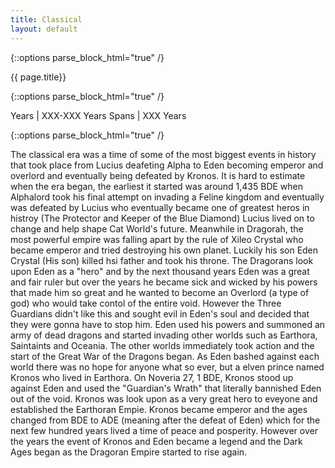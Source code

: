 ```yaml
---
title: Classical 
layout: default
---
```


{::options parse_block_html="true" /}

<div class="row">
<div class="col-md-3">
<div class="panel panel-default no-padding">
<div class="panel-heading">
{{ page.title}}
</div>
<div class="panel-body">
</div>
<div class="panel-body">
  
{::options parse_block_html="true" /}

Years | XXX-XXX Years
Spans | XXX Years

</div>
</div>
</div>
<div class="col-md-9">
  
{::options parse_block_html="true" /}

The classical era was a time of some of the most biggest events in history that took place from Lucius deafeting Alpha to Eden becoming emperor and overlord and eventually being defeated by Kronos. It is hard to estimate when the era began, the earliest it started was around 1,435 BDE when Alphalord took his final attempt on invading a Feline kingdom and eventually was defeated by Lucius who eventually became one of greatest heros in histroy (The Protector and Keeper of the Blue Diamond) Lucius lived on to change and help shape Cat World's future. Meanwhile in Dragorah, the most powerful empire was falling apart by the rule of Xileo Crystal who became emperor and tried destroying his own planet. Luckily his son Eden Crystal (His son) killed hsi father and took his throne. The Dragorans look upon Eden as a "hero" and by the next thousand years Eden was a great and fair ruler but over the years he became sick and wicked by his powers that made him so great and he wanted to become an Overlord (a type of god) who would take contol of the entire void. However the Three Guardians didn't like this and sought evil in Eden's soul and decided that they were gonna have to stop him. Eden used his powers and summoned an army of dead dragons and started invading other worlds such as Earthora, Saintaints and Oceania. The other worlds immediately took action and the start of the Great War of the Dragons began. As Eden bashed against each world there was no hope for anyone what so ever, but a elven prince named Kronos who lived in Earthora. On Noveria 27, 1 BDE, Kronos stood up against Eden and used the "Guardian's Wrath" that literally bannished Eden out of the void. Kronos was look upon as a very great hero to eveyone and established the Earthoran Empie. Kronos became emperor and the ages changed from BDE to ADE (meaning after the defeat of Eden) which for the next few hundred years lived a time of peace and posperity. However over the years the event of Kronos and Eden became a legend and the Dark Ages began as the Dragoran Empire started to rise again. 

</div>
</div>
